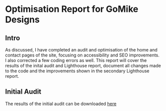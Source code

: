# Optimisation Report for GoMike Designs

## Intro
As discussed, I have completed an audit and optimisation of the home and contact pages of the site, focusing on accessibility and SEO improvements. I also corrected a few coding errors as well. This report will cover the results of the inital audit and Lighthouse report, document all changes made to the code and the improvements shown in the secondary Lighthouse report.

## Initial Audit
The results of the initial audit can be downloaded [here](https://github.com/htamlyn/oc-project4/blob/master/Template-SEO-audit.xlsx)
